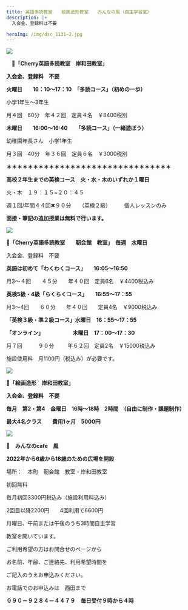 ```yaml
---
title: 英語多読教室　　絵画造形教室　　みんなの風（自主学習室）　　
description: |+
  入会金、登録料は不要　

heroImg: /img/dsc_1131~2.jpg
---
```

![](/img/dsc_0633.jpg)

　🍒**「Cherry英語多読教室　岸和田教室」**

**入会金、登録料　不要**　

**火曜日　　16：10～17：10　「多読コース」（初めの一歩）**

小学1年生～3年生

月４回　60分　年４２回　定員４名　￥8400税別　

**木曜日　　16:00～16:40　　「多読コース」（一緒遊ぼう）**

幼稚園年長さん　小学1年生

月３回　40分　年３６回　定員６名　￥3000税別　　

**＊＊＊＊＊＊＊＊＊＊＊＊＊＊＊＊＊＊＊＊＊＊＊＊＊＊＊＊＊＊＊**

**高校２年生までの英検コース　火・水・木のいずれか１曜日**

火・木　１９：１５~２０：４５　

週１回/年間４４回✖９０分　　（英検２級）　　　個人レッスンのみ

**面接・筆記の追加授業は無料で行います。**

![](/img/dsc_0892.jpg)

**🍒「Cherry英語多読教室　　靭会館　教室」　毎週　水曜日**

入会金、登録料　不要　　

**英語は初めて「わくわくコース」　　16:05～16:50**

月3～４回　　４５分　　年４０回　定員6名　￥4400税込み

**英検5級・4級「らくらくコース」　　16:55～17：55**

月3～4回　　６０分　　年４０回　　定員4名　￥9000税込み

**「英検３級・準２級コース」水曜日　16：55～17：55**

**「オンライン」　　　　　　木曜日　17：00～17：30**　

月７回　　　９０分　 　 年６２回　定員2名　￥15000税込み



施設使用料　月1100円（税込み）が必要です。

![](/img/dsc_0714.jpg)

🍒**「絵画造形　岸和田教室」**

**入会金、登録料　不要**

**毎月　第2・第4　金曜日　16時～18時　2時間　（自由に制作・課題制作）**

**最大4名クラス　　費用1ヶ月　5000円**　　

![](/img/dsc_0425.jpg)

**🍒　みんなのcafe　風**

**2022年から6歳から18歳のための広場を開設**

場所：　本町　靭会館　教室・岸和田教室

初回無料

毎月初回3300円税込み（施設利用料込み）

2回目以降2200円　　4回利用で6600円

月曜日、午前または午後のうち3時間自主学習

教室を開いています。

ご利用希望の方はお問合せのページから

お名前、年齢、ご連絡先、利用希望時間を

ご記入のうえお申込みください。

お電話でのお申込みは　西田まで

**０９０－９２８４－４４７９　毎日受付９時から４時**